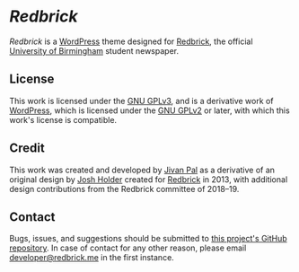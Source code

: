 # *Redbrick*
*Redbrick* is a [WordPress](https://wordpress.org/) theme designed for
[Redbrick](https://www.redbrick.me), the official [University of Birmingham](https://www.birmingham.ac.uk/)
student newspaper.

## License
This work is licensed under the [GNU GPLv3](https://www.gnu.org/licenses/gpl-3.0-standalone.html),
and is a derivative work of [WordPress](https://wordpress.org/), which is
licensed under the [GNU GPLv2](https://www.gnu.org/licenses/old-licenses/gpl-2.0-standalone.html)
or later, with which this work's license is compatible.

## Credit
This work was created and developed by [Jivan Pal](https://twitter.com/jivan_pal)
as a derivative of an original design by [Josh Holder](https://twitter.com/josh_h)
created for [Redbrick](https://www.redbrick.me) in 2013, with additional design
contributions from the Redbrick committee of 2018–19.

## Contact
Bugs, issues, and suggestions should be submitted to [this project's GitHub
repository](https://github.com/jivanpal/headiner/issues). In case of contact for
any other reason, please email <developer@redbrick.me> in the first instance.

